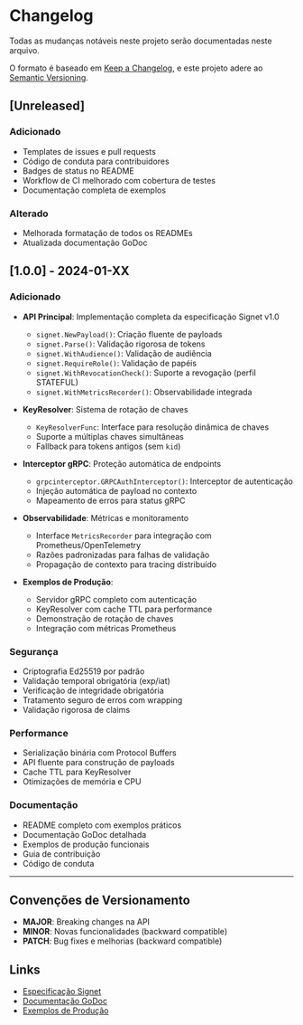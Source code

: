 # Changelog

Todas as mudanças notáveis neste projeto serão documentadas neste arquivo.

O formato é baseado em [Keep a Changelog](https://keepachangelog.com/pt-BR/1.0.0/),
e este projeto adere ao [Semantic Versioning](https://semver.org/lang/pt-BR/).

## [Unreleased]

### Adicionado
- Templates de issues e pull requests
- Código de conduta para contribuidores
- Badges de status no README
- Workflow de CI melhorado com cobertura de testes
- Documentação completa de exemplos

### Alterado
- Melhorada formatação de todos os READMEs
- Atualizada documentação GoDoc

## [1.0.0] - 2024-01-XX

### Adicionado
- **API Principal**: Implementação completa da especificação Signet v1.0
  - `signet.NewPayload()`: Criação fluente de payloads
  - `signet.Parse()`: Validação rigorosa de tokens
  - `signet.WithAudience()`: Validação de audiência
  - `signet.RequireRole()`: Validação de papéis
  - `signet.WithRevocationCheck()`: Suporte a revogação (perfil STATEFUL)
  - `signet.WithMetricsRecorder()`: Observabilidade integrada

- **KeyResolver**: Sistema de rotação de chaves
  - `KeyResolverFunc`: Interface para resolução dinâmica de chaves
  - Suporte a múltiplas chaves simultâneas
  - Fallback para tokens antigos (sem `kid`)

- **Interceptor gRPC**: Proteção automática de endpoints
  - `grpcinterceptor.GRPCAuthInterceptor()`: Interceptor de autenticação
  - Injeção automática de payload no contexto
  - Mapeamento de erros para status gRPC

- **Observabilidade**: Métricas e monitoramento
  - Interface `MetricsRecorder` para integração com Prometheus/OpenTelemetry
  - Razões padronizadas para falhas de validação
  - Propagação de contexto para tracing distribuído

- **Exemplos de Produção**:
  - Servidor gRPC completo com autenticação
  - KeyResolver com cache TTL para performance
  - Demonstração de rotação de chaves
  - Integração com métricas Prometheus

### Segurança
- Criptografia Ed25519 por padrão
- Validação temporal obrigatória (exp/iat)
- Verificação de integridade obrigatória
- Tratamento seguro de erros com wrapping
- Validação rigorosa de claims

### Performance
- Serialização binária com Protocol Buffers
- API fluente para construção de payloads
- Cache TTL para KeyResolver
- Otimizações de memória e CPU

### Documentação
- README completo com exemplos práticos
- Documentação GoDoc detalhada
- Exemplos de produção funcionais
- Guia de contribuição
- Código de conduta

---

## Convenções de Versionamento

- **MAJOR**: Breaking changes na API
- **MINOR**: Novas funcionalidades (backward compatible)
- **PATCH**: Bug fixes e melhorias (backward compatible)

## Links

- [Especificação Signet](https://github.com/lucas-de-lima/signet-spec)
- [Documentação GoDoc](GODOC-REFERENCE.md)
- [Exemplos de Produção](examples/) 